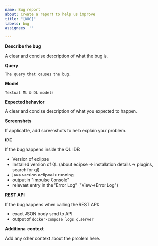 ```yaml
---
name: Bug report
about: Create a report to help us improve
title: "[BUG]"
labels: bug
assignees: ''

---
```


**Describe the bug**

A clear and concise description of what the bug is.

**Query**

```
The query that causes the bug.
``` 

**Model**

``` 
Textual ML & DL models
```

**Expected behavior**

A clear and concise description of what you expected to happen.

**Screenshots**

If applicable, add screenshots to help explain your problem.

**IDE**

If the bug happens inside the QL IDE:

- Version of eclipse
- Installed version of QL (about eclipse -> installation details -> plugins, search for ql)
- java version eclipse is running
- output in "Impulse Console"
- relevant entry in the "Error Log"  ("View->Error Log")

**REST API**

If the bug happens when calling the REST API:

- exact JSON body send to API
- output of `docker-compose logs qlserver`

**Additional context**

Add any other context about the problem here.
